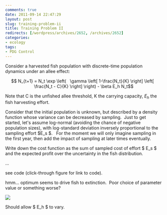 ```yaml
---
comments: true
date: 2011-09-14 22:47:29
layout: post
slug: training-problem-ii
title: Training Problem II
redirects: [/wordpress/archives/2652, /archives/2652]
categories:
- ecology
tags:
- PDG Control
---
```


Consider a harvested fish population with discrete-time population dynamics under an allee effect:

$$ N_{t+1} = N_t \exp \left(   \gamma \left[ 1-\frac{N_t}{K} \right] \left[   \frac{N_t - C}{K} \right] \right) - \beta E_h N_t$$

Note that C is the unfished allee threshold, K the carrying capacity, $E_h$ the fish harvesting effort.

Consider that the initial population is unknown, but described by a density function whose variance can be decreased by sampling.  Just to get started, let's assume log-normal (avoiding the chance of negative population sizes), with log-standard deviation inversely proportional to the sampling effort $E_s $.   For the moment we will only imagine sampling in the first year, then add the impact of sampling at later times eventually.

Write down the cost function as the sum of sampled cost of effort $ E_s $ and the expected profit over the uncertainty in the fish distribution.

...

see code (click-through figure for link to code).

hmm... optimum seems to drive fish to extinction.  Poor choice of parameter value or something worse?

![]( http://farm7.staticflickr.com/6185/6148896081_a13efaeda4_o.png )


Should allow $ E_h $ to vary.
